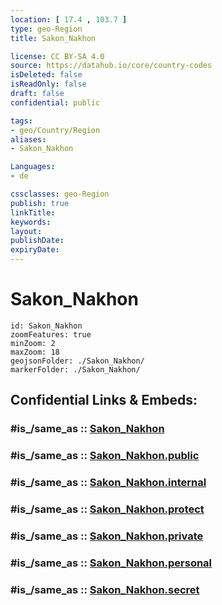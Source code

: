 ```yaml
---
location: [ 17.4 , 103.7 ] 
type: geo-Region
title: Sakon_Nakhon

license: CC BY-SA 4.0
source: https://datahub.io/core/country-codes
isDeleted: false
isReadOnly: false
draft: false
confidential: public

tags:
- geo/Country/Region
aliases:
- Sakon_Nakhon

Languages:
- de

cssclasses: geo-Region
publish: true
linkTitle: 
keywords: 
layout: 
publishDate: 
expiryDate: 
---
```


# Sakon_Nakhon

```leaflet
id: Sakon_Nakhon
zoomFeatures: true 
minZoom: 2 
maxZoom: 18
geojsonFolder: ./Sakon_Nakhon/
markerFolder: ./Sakon_Nakhon/
```


## Confidential Links & Embeds: 

### #is_/same_as :: [Sakon_Nakhon](/_Standards/Earth/Continent/Asia/Asia~South~East/Thailand/Provinces~Thailand/Sakon_Nakhon.md) 

### #is_/same_as :: [Sakon_Nakhon.public](/_public/Earth/Continent/Asia/Asia~South~East/Thailand/Provinces~Thailand/Sakon_Nakhon.public.md) 

### #is_/same_as :: [Sakon_Nakhon.internal](/_internal/Earth/Continent/Asia/Asia~South~East/Thailand/Provinces~Thailand/Sakon_Nakhon.internal.md) 

### #is_/same_as :: [Sakon_Nakhon.protect](/_protect/Earth/Continent/Asia/Asia~South~East/Thailand/Provinces~Thailand/Sakon_Nakhon.protect.md) 

### #is_/same_as :: [Sakon_Nakhon.private](/_private/Earth/Continent/Asia/Asia~South~East/Thailand/Provinces~Thailand/Sakon_Nakhon.private.md) 

### #is_/same_as :: [Sakon_Nakhon.personal](/_personal/Earth/Continent/Asia/Asia~South~East/Thailand/Provinces~Thailand/Sakon_Nakhon.personal.md) 

### #is_/same_as :: [Sakon_Nakhon.secret](/_secret/Earth/Continent/Asia/Asia~South~East/Thailand/Provinces~Thailand/Sakon_Nakhon.secret.md)

